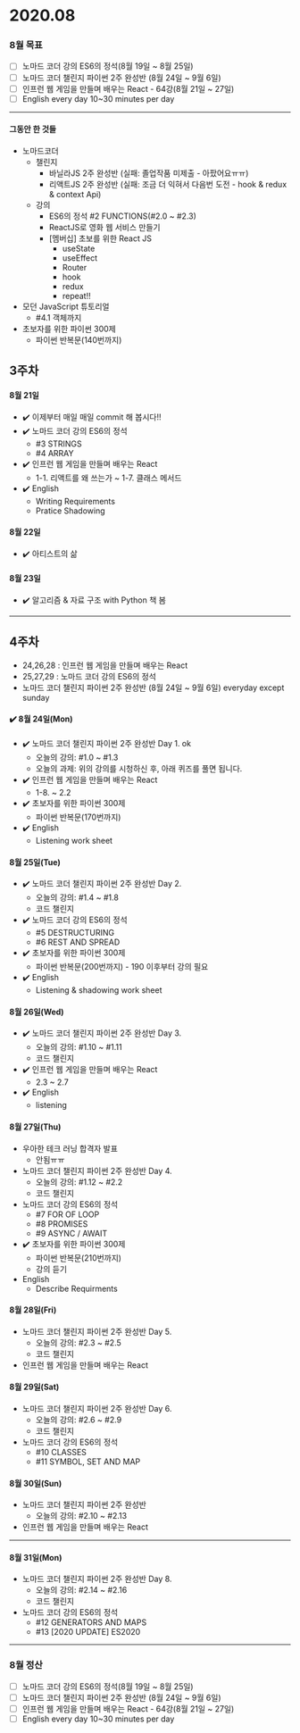 # 2020.08
### 8월 목표
- [ ] 노마드 코더 강의 ES6의 정석(8월 19일 ~ 8월 25일)
- [ ] 노마드 코더 챌린지 파이썬 2주 완성반 (8월 24일 ~ 9월 6일)
- [ ] 인프런 웹 게임을 만들며 배우는 React - 64강(8월 21일 ~ 27일)
- [ ] English every day 10~30 minutes per day

***
#### 그동안 한 것들
- 노마드코더
  - 챌린지 
    - 바닐라JS 2주 완성반 (실패: 졸업작품 미제출 - 아팠어요ㅠㅠ)
    - 리액트JS 2주 완성반 (실패: 조금 더 익혀서 다음번 도전 - hook & redux & context Api)
  - 강의
    - ES6의 정석 #2 FUNCTIONS(#2.0 ~ #2.3)
    - ReactJS로 영화 웹 서비스 만들기      
    - [멤버십] 초보를 위한 React JS  
      - useState
      - useEffect
      - Router
      - hook
      - redux    
      - repeat!!
- 모던 JavaScript 튜토리얼
  - #4.1 객체까지
- 초보자를 위한 파이썬 300제
  - 파이썬 반복문(140번까지)  
  
## 3주차

#### 8월 21일
- ✔️ 이제부터 매일 매일 commit 해 봅시다!!
- ✔️ 노마드 코더 강의 ES6의 정석
  - #3 STRINGS
  - #4 ARRAY
- ✔️ 인프런 웹 게임을 만들며 배우는 React
  - 1-1. 리액트를 왜 쓰는가 ~ 1-7. 클래스 메서드
- ✔️ English
  - Writing Requirements
  - Pratice Shadowing

#### 8월 22일
- ✔️ 아티스트의 삶

#### 8월 23일
- ✔️ 알고리즘 & 자료 구조 with Python 책 봄

***
## 4주차
- 24,26,28 : 인프런 웹 게임을 만들며 배우는 React
- 25,27,29 : 노마드 코더 강의 ES6의 정석
- 노마드 코더 챌린지 파이썬 2주 완성반 (8월 24일 ~ 9월 6일) everyday except sunday

#### ✔️ 8월 24일(Mon)
- ✔️ 노마드 코더 챌린지 파이썬 2주 완성반 Day 1. ok
  - 오늘의 강의: #1.0 ~ #1.3
  - 오늘의 과제: 위의 강의를 시청하신 후, 아래 퀴즈를 풀면 됩니다.
- ✔️ 인프런 웹 게임을 만들며 배우는 React
  - 1-8. ~ 2.2
- ✔️ 초보자를 위한 파이썬 300제
  - 파이썬 반복문(170번까지)
- ✔️ English  
  - Listening work sheet
  
  
#### 8월 25일(Tue)
- ✔️ 노마드 코더 챌린지 파이썬 2주 완성반 Day 2.  
  - 오늘의 강의: #1.4 ~ #1.8
  - 코드 챌린지
- ✔️ 노마드 코더 강의 ES6의 정석
  - #5 DESTRUCTURING
  - #6 REST AND SPREAD  
- ✔️ 초보자를 위한 파이썬 300제
  - 파이썬 반복문(200번까지) - 190 이후부터 강의 필요 
- ✔️ English  
  - Listening & shadowing work sheet

#### 8월 26일(Wed)
- ✔️ 노마드 코더 챌린지 파이썬 2주 완성반 Day 3.  
  - 오늘의 강의: #1.10 ~ #1.11
  - 코드 챌린지
- ✔️ 인프런 웹 게임을 만들며 배우는 React
  - 2.3 ~ 2.7
- ✔️ English  
  - listening
  
#### 8월 27일(Thu)
- 우아한 테크 러닝 합격자 발표
  - 안됨ㅠㅠ
- 노마드 코더 챌린지 파이썬 2주 완성반 Day 4.  
  - 오늘의 강의: #1.12 ~ #2.2
  - 코드 챌린지
- 노마드 코더 강의 ES6의 정석  
  - #7 FOR OF LOOP
  - #8 PROMISES
  - #9 ASYNC / AWAIT
- ✔️ 초보자를 위한 파이썬 300제
  - 파이썬 반복문(210번까지)
  - 강의 듣기
- English  
  - Describe Requirments
  
#### 8월 28일(Fri)
- 노마드 코더 챌린지 파이썬 2주 완성반 Day 5.  
  - 오늘의 강의: #2.3 ~ #2.5
  - 코드 챌린지
- 인프런 웹 게임을 만들며 배우는 React

#### 8월 29일(Sat)
- 노마드 코더 챌린지 파이썬 2주 완성반 Day 6.  
  - 오늘의 강의: #2.6 ~ #2.9
  - 코드 챌린지
- 노마드 코더 강의 ES6의 정석  
  - #10 CLASSES
  - #11 SYMBOL, SET AND MAP
#### 8월 30일(Sun)
- 노마드 코더 챌린지 파이썬 2주 완성반
  - 오늘의 강의: #2.10 ~ #2.13
- 인프런 웹 게임을 만들며 배우는 React
  
***
#### 8월 31일(Mon)
- 노마드 코더 챌린지 파이썬 2주 완성반 Day 8.  
  - 오늘의 강의: #2.14 ~ #2.16
  - 코드 챌린지
- 노마드 코더 강의 ES6의 정석  
  - #12 GENERATORS AND MAPS
  - #13 [2020 UPDATE] ES2020
  
***
### 8월 정산
- [ ] 노마드 코더 강의 ES6의 정석(8월 19일 ~ 8월 25일)
- [ ] 노마드 코더 챌린지 파이썬 2주 완성반 (8월 24일 ~ 9월 6일)
- [ ] 인프런 웹 게임을 만들며 배우는 React - 64강(8월 21일 ~ 27일)
- [ ] English every day 10~30 minutes per day
